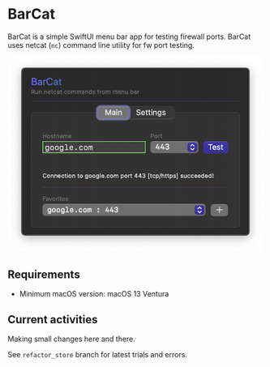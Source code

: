 # BarCat

BarCat is a simple SwiftUI menu bar app for testing firewall ports. BarCat uses netcat (`nc`) command line utility for fw port testing.

![BarCat](Screenshots/BarCat.png)

## Requirements

- Minimum macOS version: macOS 13 Ventura

## Current activities

Making small changes here and there.

See `refactor_store` branch for latest trials and errors.